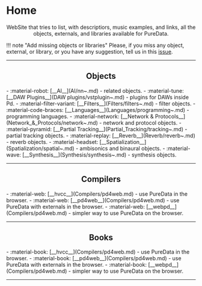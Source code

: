 # Home

<p align="center">
  WebSite that tries to list, with descriptiors, music examples, and links, all the objects, externals, and libraries available for PureData.
</p>

!!! note "Add missing objects or libraries"
    Please, if you miss any object, external, or library, or you have any suggestion, tell us in this [issue](https://github.com/charlesneimog/Awesome-Pd/issues).

--- 

<h2 align="center"><b>Objects</b></h2>

<div class="grid cards" markdown>
  - :material-robot: [__AI__](AI/nn~.md) - related objects.
  - :material-tune: [__DAW Plugins__](DAW plugins/vstplugin~.md) - plugins for DAWs inside Pd.
  - :material-filter-variant: [__Filters__](Filters/filters~.md) - filter objects.
  - :material-code-braces: [__Languages__](Languages/programming~.md) - programming languages.
  - :material-network: [__Network & Protocols__](Network_&_Protocols/network~.md) - network and protocol objects.
  - :material-pyramid: [__Partial Tracking__](Partial_Tracking/tracking~.md) - partial tracking objects.
  - :material-replay: [__Reverb__](Reverb/reverb~.md) - reverb objects.
  - :material-headset: [__Spatialization__](Spatialization/spatial~.md) - ambisonics and binaural objects.
  - :material-wave: [__Synthesis__](Synthesis/synthesis~.md) - synthesis objects.
</div>

---
<h2 align="center"><b>Compilers</b></h2>

<div class="grid cards" markdown>
  - :material-web: [__hvcc__](Compilers/pd4web.md) - use PureData in the browser.
  - :material-web: [__pd4web__](Compilers/pd4web.md) - use PureData with externals in the browser.
  - :material-web: [__webpd__](Compilers/pd4web.md) - simpler way to use PureData on the browser.
</div>

---
<h2 align="center"><b>Books</b></h2>

<div class="grid cards" markdown>
  - :material-book: [__hvcc__](Compilers/pd4web.md) - use PureData in the browser.
  - :material-book: [__pd4web__](Compilers/pd4web.md) - use PureData with externals in the browser.
  - :material-book: [__webpd__](Compilers/pd4web.md) - simpler way to use PureData on the browser.
</div>

---

<script src="https://giscus.app/client.js"
        data-repo="charlesneimog/Awesome-PD"
        data-repo-id="R_kgDOLaunFg"
        data-category="Comments"
        data-category-id="DIC_kwDOLaunFs4CnXHy"
        data-mapping="title"
        data-strict="0"
        data-reactions-enabled="1"
        data-emit-metadata="0"
        data-input-position="bottom"
        data-theme="preferred_color_scheme"
        data-lang="en"
        data-loading="lazy"
        crossorigin="anonymous"
        async>
</script>